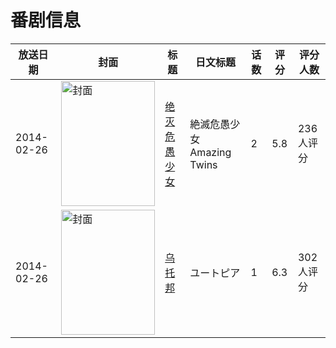 # 番剧信息

|放送日期|封面|标题|日文标题|话数|评分|评分人数|
|---|---|---|---|---|---|---|
|2014-02-26|<img src="https://lain.bgm.tv/pic/cover/c/8b/d7/79676_X9k00.jpg" alt="封面" style="width:150px;height:200px;object-fit:cover;">|[绝灭危愚少女](https://bangumi.tv/subject/79676)|絶滅危愚少女 Amazing Twins|2|5.8|236人评分|
|2014-02-26|<img src="https://lain.bgm.tv/pic/cover/c/9a/85/88954_AcsDS.jpg" alt="封面" style="width:150px;height:200px;object-fit:cover;">|[乌托邦](https://bangumi.tv/subject/88954)|ユートピア|1|6.3|302人评分|
